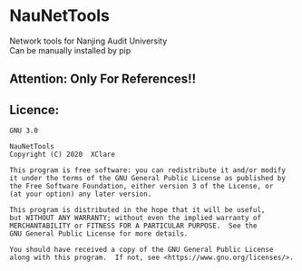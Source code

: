 # NauNetTools

Network tools for Nanjing Audit University  
Can be manually installed by pip  

## Attention: Only For References!!  

## Licence:
    GNU 3.0

    NauNetTools
    Copyright (C) 2020  XClare

    This program is free software: you can redistribute it and/or modify
    it under the terms of the GNU General Public License as published by
    the Free Software Foundation, either version 3 of the License, or
    (at your option) any later version.

    This program is distributed in the hope that it will be useful,
    but WITHOUT ANY WARRANTY; without even the implied warranty of
    MERCHANTABILITY or FITNESS FOR A PARTICULAR PURPOSE.  See the
    GNU General Public License for more details.

    You should have received a copy of the GNU General Public License
    along with this program.  If not, see <https://www.gnu.org/licenses/>.

